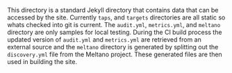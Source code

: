 This directory is a standard Jekyll directory that contains data that can be accessed by the site.
Currently `taps`, and `targets` directories are all static so whats checked into git is current.
The `audit.yml`, `metrics.yml`, and `meltano` directory are only samples for local testing.
During the CI build process the updated version of `audit.yml` and `metrics.yml` are retrieved from an external source and the `meltano` directory is generated by splitting out the `discovery.yml` file from the Meltano project.
These generated files are then used in building the site.

